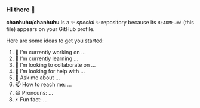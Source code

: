 ### Hi there 👋

**chanhuhu/chanhuhu** is a ✨ _special_ ✨ repository because its `README.md` (this file) appears on your GitHub profile.

Here are some ideas to get you started:

1. 🔭 I’m currently working on ...
1. 🌱 I’m currently learning ...
1. 👯 I’m looking to collaborate on ...
1. 🤔 I’m looking for help with ...
1. 💬 Ask me about ...
1. 📫 How to reach me: ...
1. 😄 Pronouns: ...
1. ⚡ Fun fact: ...
